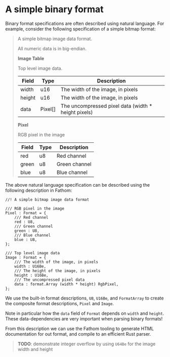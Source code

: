 # A simple binary format

Binary format specifications are often described using natural language.
For example, consider the following specification of a simple bitmap format:

> A simple bitmap image data format.
>
> All numeric data is in big-endian.
>
> **Image Table**
>
> Top level image data.
>
> | Field | Type | Description |
> | ----- | ---- | ----------- |
> | width | u16  | The width of the image, in pixels |
> | height | u16  | The width of the image, in pixels |
> | data | Pixel[] | The uncompressed pixel data (width * height pixels) |
>
> **Pixel**
>
> RGB pixel in the image
>
> | Field | Type | Description |
> | ----- | ---- | ----------- |
> | red | u8 | Red channel |
> | green | u8 | Green channel |
> | blue | u8 | Blue channel |
>

The above natural language specification can be described using the following
description in Fathom:

```fathom
//! A simple bitmap image data format

/// RGB pixel in the image
Pixel : Format = {
    /// Red channel
    red : U8,
    /// Green channel
    green : U8,
    /// Blue channel
    blue : U8,
};

/// Top level image data
Image : Format = {
    /// The width of the image, in pixels
    width : U16Be,
    /// The height of the image, in pixels
    height : U16Be,
    /// The uncompressed pixel data
    data : format.Array (width * height) RgbPixel,
};
```

We use the built-in format descriptions, `U8`, `U16Be`, and `FormatArray` to
create the composite format descriptions, `Pixel` and `Image`.

Note in particular how the `data` field of `Format` depends on `width` and
`height`. These data-dependencies are very important when parsing binary formats!

From this description we can use the Fathom tooling to generate HTML
documentation for out format, and compile to an efficient Rust parser.

> **TODO**: demonstrate integer overflow by using `U64Be` for the image width and height
